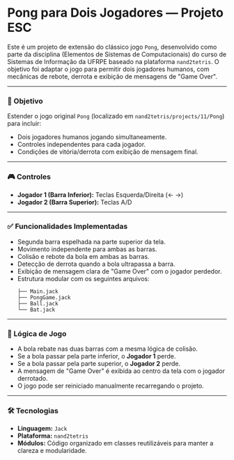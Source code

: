 # Pong para Dois Jogadores — Projeto ESC

Este é um projeto de extensão do clássico jogo `Pong`, desenvolvido como parte da disciplina (Elementos de Sistemas de Computacionais) do curso de Sistemas de Informação da UFRPE baseado na plataforma `nand2tetris`. O objetivo foi adaptar o jogo para permitir dois jogadores humanos, com mecânicas de rebote, derrota e exibição de mensagens de "Game Over".

---

### 📌 Objetivo

Estender o jogo original `Pong` (localizado em `nand2tetris/projects/11/Pong`) para incluir:

* Dois jogadores humanos jogando simultaneamente.
* Controles independentes para cada jogador.
* Condições de vitória/derrota com exibição de mensagem final.

---

### 🎮 Controles

* **Jogador 1 (Barra Inferior):** Teclas Esquerda/Direita (← →)
* **Jogador 2 (Barra Superior):** Teclas A/D

---

### ✅ Funcionalidades Implementadas

* Segunda barra espelhada na parte superior da tela.
* Movimento independente para ambas as barras.
* Colisão e rebote da bola em ambas as barras.
* Detecção de derrota quando a bola ultrapassa a barra.
* Exibição de mensagem clara de "Game Over" com o jogador perdedor.
* Estrutura modular com os seguintes arquivos:
    ```
    ├── Main.jack
    ├── PongGame.jack
    ├── Ball.jack
    └── Bat.jack
    ```

---

### 🧠 Lógica de Jogo

* A bola rebate nas duas barras com a mesma lógica de colisão.
* Se a bola passar pela parte inferior, o **Jogador 1** perde.
* Se a bola passar pela parte superior, o **Jogador 2** perde.
* A mensagem de "Game Over" é exibida ao centro da tela com o jogador derrotado.
* O jogo pode ser reiniciado manualmente recarregando o projeto.

---

### 🛠️ Tecnologias

* **Linguagem:** `Jack`
* **Plataforma:** `nand2tetris`
* **Módulos:** Código organizado em classes reutilizáveis para manter a clareza e modularidade.